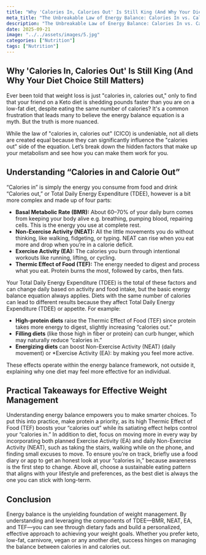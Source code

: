 ```yaml
---
title: "Why 'Calories In, Calories Out' Is Still King (And Why Your Diet Choice Still Matters)"
meta_title: "The Unbreakable Law of Energy Balance: Calories In vs. Calories Out"
description: "The Unbreakable Law of Energy Balance: Calories In vs. Calories Out"
date: 2025-09-21
image: "../../assets/images/5.jpg"
categories: ["Nutrition"]
tags: ["Nutrition"]
---
```



##  **Why 'Calories In, Calories Out' Is Still King (And Why Your Diet Choice Still Matters)**

Ever been told that weight loss is just "calories in, calories out," only to find that your friend on a Keto diet is shedding pounds faster than you are on a low-fat diet, despite eating the same number of calories? It's a common frustration that leads many to believe the energy balance equation is a myth. But the truth is more nuanced.

While the law of "calories in, calories out" (CICO) is undeniable, not all diets are created equal because they can significantly influence the "calories out" side of the equation. Let’s break down the hidden factors that make up your metabolism and see how you can make them work for you.

## **Understanding “Calories in and Calorie Out”**

“Calories in” is simply the energy you consume from food and drink  “Calories out,” or Total Daily Energy Expenditure (TDEE), however is a bit more complex and made up of four parts:

- **Basal Metabolic Rate (BMR):** About 60–70% of your daily burn comes from keeping your body alive e.g. breathing, pumping blood, repairing cells. This is the energy you use at complete rest.  
- **Non-Exercise Activity (NEAT):** All the little movements you do without thinking, like walking, fidgeting, or typing. NEAT can rise when you eat more and drop when you’re in a calorie deficit.  
- **Exercise Activity (EA):** The calories you burn through intentional workouts like running, lifting, or cycling.  
- **Thermic Effect of Food (TEF):** The energy needed to digest and process what you eat. Protein burns the most, followed by carbs, then fats.  

Your Total Daily Energy Expenditure (TDEE) is the total of these factors and can change daily based on activity and food intake, but the basic energy balance equation always applies. Diets with the same number of calories can lead to different results because they affect Total Daily Energy Expenditure (TDEE) or appetite. For example:

- **High-protein diets** raise the Thermic Effect of Food (TEF) since protein takes more energy to digest, slightly increasing “calories out.”  
- **Filling diets** (like those high in fiber or protein) can curb hunger, which may naturally reduce “calories in.”  
- **Energizing diets** can boost Non-Exercise Activity (NEAT) (daily movement) or *Exercise Activity (EA): by making you feel more active.

These effects operate within the energy balance framework, not outside it, explaining why one diet may feel more effective for an individual.

## **Practical Takeaways for Effective Weight Management**

Understanding energy balance empowers you to make smarter choices. To put this into practice, make protein a priority, as its high Thermic Effect of Food (TEF) boosts your “calories out” while its satiating effect helps control your “calories in.” In addition to diet, focus on moving more in every way by incorporating both planned Exercise Activity (EA) and daily Non-Exercise Activity (NEAT), such as taking the stairs, walking while on the phone, and finding small excuses to move. To ensure you’re on track, briefly use a food diary or app to get an honest look at your “calories in,” because awareness is the first step to change. Above all, choose a sustainable eating pattern that aligns with your lifestyle and preferences, as the best diet is always the one you can stick with long-term.

## **Conclusion**

Energy balance is the unyielding foundation of weight management. By understanding and leveraging the components of TDEE—BMR, NEAT, EA, and TEF—you can see through dietary fads and build a personalized, effective approach to achieving your weight goals. Whether you prefer keto, low-fat, carnivore, vegan or any another diet, success hinges on managing the balance between calories in and calories out.